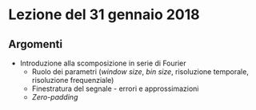 # Lezione del 31 gennaio 2018

## Argomenti

* Introduzione alla scomposizione in serie di Fourier
  * Ruolo dei parametri (*window size*, *bin size*, risoluzione temporale, risoluzione frequenziale)
  * Finestratura del segnale - errori e approssimazioni
  * *Zero-padding*
